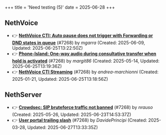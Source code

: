 +++
title = 'Need testing (5)'
date = 2025-06-28
+++

## NethVoice
- :point_right: **[NethVoice CTI: Auto pause does not trigger with Forwarding or DND states in queue](https://github.com/NethServer/dev/issues/7497)** (#7268) by *mgarra* (Created: 2025-06-09, Updated: 2025-06-25T13:22:50Z)
- :point_right: **[Phone-Island: One-way audio during consultative transfer when hold is activated](https://github.com/NethServer/dev/issues/7462)** (#7268) by *margit86* (Created: 2025-05-14, Updated: 2025-06-25T13:19:36Z)
- :point_right: **[NethVoice CTI Streaming](https://github.com/NethServer/dev/issues/7268)** (#7268) by *andrea-marchionni* (Created: 2025-01-21, Updated: 2025-06-25T13:18:56Z)

## NethServer
- :point_right: **[Crowdsec: SIP bruteforce traffic not banned](https://github.com/NethServer/dev/issues/7481)** (#7268) by *nrauso* (Created: 2025-05-26, Updated: 2025-06-23T14:53:37Z)
- :point_right: **[User portal trailing slash](https://github.com/NethServer/dev/issues/7367)** (#7268) by *DavidePrincipi* (Created: 2025-03-28, Updated: 2025-06-27T13:33:35Z)

